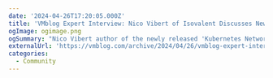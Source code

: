 ```yaml
---
date: '2024-04-26T17:20:05.000Z'
title: 'VMblog Expert Interview: Nico Vibert of Isovalent Discusses New eBook: Kubernetes Networking and Cilium for the Network Engineer'
ogImage: ogimage.png
ogSummary: "Nico Vibert author of the newly released 'Kubernetes Networking in the words of a Network Engineer' eBook discusses all things cloud native networking and his new book"
externalUrl: 'https://vmblog.com/archive/2024/04/26/vmblog-expert-interview-nico-vibert-of-isovalent-discusses-new-ebook-kubernetes-networking-and-cilium-for-the-network-engineer.aspx'
categories:
  - Community
---
```

